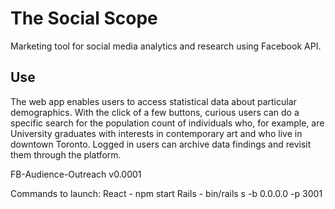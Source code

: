 # The Social Scope 
Marketing tool for social media analytics and research using Facebook API. 

## Use
The web app enables users to access statistical data about particular demographics. With the click of a few buttons, curious users can do a specific search for the population count of individuals who, for example, are University graduates with interests in contemporary art and who live in downtown Toronto. Logged in users can archive data findings and revisit them through the platform. 


FB-Audience-Outreach v0.0001

Commands to launch: 
React - npm start 
Rails - bin/rails s -b 0.0.0.0 -p 3001
